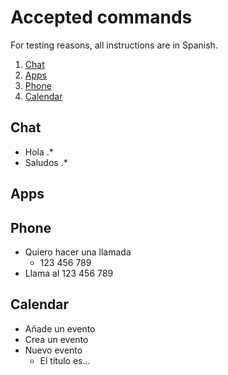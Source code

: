 # Accepted commands

For testing reasons, all instructions are in Spanish.

1. [Chat](#chat)
2. [Apps](#apps)
3. [Phone](#phone)
4. [Calendar](#calendar)

## Chat
* Hola .*
* Saludos .*

## Apps

## Phone
* Quiero hacer una llamada
	* 123 456 789
* Llama al 123 456 789

## Calendar
* Añade un evento
* Crea un evento
* Nuevo evento
	* El título es...
